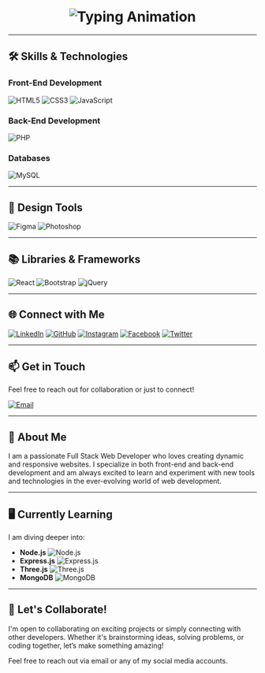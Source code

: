 <h1 align="center">
  <a href="https://github.com/SamiranRoy" target="_blank" style="text-decoration: none;">
    <img src="https://readme-typing-svg.herokuapp.com?font=Arial&size=30&duration=4000&pause=500&color=FF6B6B&center=true&vCenter=true&width=450&lines=SAMIRAN+ROY;FULL+STACK+WEB+DEVELOPER" alt="Typing Animation">
  </a>
</h1>

---

## 🛠️ **Skills & Technologies**

### Front-End Development
![HTML5](https://img.shields.io/badge/HTML5-%23E34F26.svg?style=for-the-badge&logo=html5&logoColor=white)
![CSS3](https://img.shields.io/badge/CSS3-%231572B6.svg?style=for-the-badge&logo=css3&logoColor=white)
![JavaScript](https://img.shields.io/badge/JavaScript-%23F7DF1E.svg?style=for-the-badge&logo=javascript&logoColor=black)

### Back-End Development
![PHP](https://img.shields.io/badge/PHP-%23777BB4.svg?style=for-the-badge&logo=php&logoColor=white)

### Databases
![MySQL](https://img.shields.io/badge/MySQL-%234479A1.svg?style=for-the-badge&logo=mysql&logoColor=white)

---

## 🎨 **Design Tools**

![Figma](https://img.shields.io/badge/Figma-%23F24E1E.svg?style=for-the-badge&logo=figma&logoColor=white)
![Photoshop](https://img.shields.io/badge/Photoshop-%2331A8FF.svg?style=for-the-badge&logo=adobe-photoshop&logoColor=white)

---

## 📚 **Libraries & Frameworks**

![React](https://img.shields.io/badge/React-%2300D8FF.svg?style=for-the-badge&logo=react&logoColor=white)
![Bootstrap](https://img.shields.io/badge/Bootstrap-%23563D7C.svg?style=for-the-badge&logo=bootstrap&logoColor=white)
![jQuery](https://img.shields.io/badge/jQuery-%230769AD.svg?style=for-the-badge&logo=jquery&logoColor=white)

---

## 🌐 **Connect with Me**

[![LinkedIn](https://img.shields.io/badge/LinkedIn-%230A66C2.svg?style=for-the-badge&logo=linkedin&logoColor=white)](https://www.linkedin.com/in/yourusername/)
[![GitHub](https://img.shields.io/badge/GitHub-%23121011.svg?style=for-the-badge&logo=github&logoColor=white)](https://github.com/SamiranRoy)
[![Instagram](https://img.shields.io/badge/Instagram-%23E4405F.svg?style=for-the-badge&logo=instagram&logoColor=white)](https://instagram.com/yourusername)
[![Facebook](https://img.shields.io/badge/Facebook-%231877F2.svg?style=for-the-badge&logo=facebook&logoColor=white)](https://facebook.com/yourusername)
[![Twitter](https://img.shields.io/badge/Twitter-%231DA1F2.svg?style=for-the-badge&logo=twitter&logoColor=white)](https://twitter.com/yourusername)

---

## 📫 **Get in Touch**

Feel free to reach out for collaboration or just to connect!

[![Email](https://img.shields.io/badge/tradersamiran%40gmail.com-D14836?style=for-the-badge&logo=gmail&logoColor=white)](mailto:tradersamiran@gmail.com)

---

## 📝 **About Me**

I am a passionate Full Stack Web Developer who loves creating dynamic and responsive websites. I specialize in both front-end and back-end development and am always excited to learn and experiment with new tools and technologies in the ever-evolving world of web development.

---

## 🖥️ **Currently Learning**

I am diving deeper into:
- **Node.js** ![Node.js](https://img.shields.io/badge/Node.js-%23339933.svg?style=for-the-badge&logo=node.js&logoColor=white)
- **Express.js** ![Express.js](https://img.shields.io/badge/Express-%23404D59.svg?style=for-the-badge&logo=express&logoColor=white)
- **Three.js** ![Three.js](https://img.shields.io/badge/Three.js-%23404D59.svg?style=for-the-badge&logo=three.js&logoColor=white)
- **MongoDB** ![MongoDB](https://img.shields.io/badge/MongoDB-%2347A248.svg?style=for-the-badge&logo=mongodb&logoColor=white)

---

## 💬 **Let's Collaborate!**

I'm open to collaborating on exciting projects or simply connecting with other developers. Whether it's brainstorming ideas, solving problems, or coding together, let’s make something amazing!

Feel free to reach out via email or any of my social media accounts.
